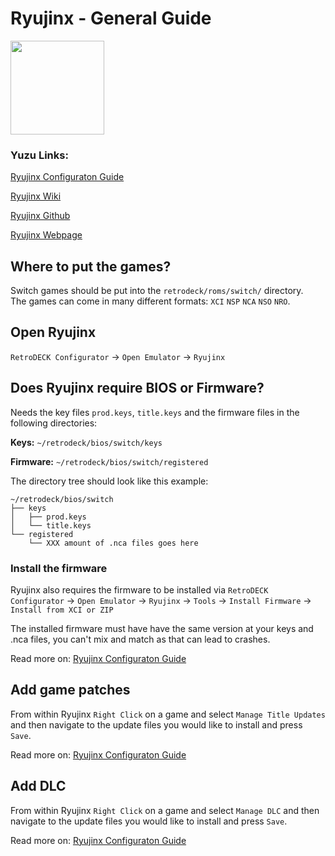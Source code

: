 # Ryujinx - General Guide

<img src="../../../wiki_images/logos/ryujinx-logo.svg" width="150">

### Yuzu Links:

[Ryujinx Configuraton Guide](https://github.com/Ryujinx/Ryujinx/wiki/Ryujinx-Setup-&-Configuration-Guide)

[Ryujinx Wiki](https://github.com/Ryujinx/Ryujinx/wiki)

[Ryujinx Github](https://github.com/Ryujinx/Ryujinx)

[Ryujinx Webpage](https://ryujinx.org/)


## Where to put the games?
Switch games should be put into the `retrodeck/roms/switch/` directory.<br>
The games can come in many different formats: `XCI` `NSP` `NCA` `NSO` `NRO`.

## Open Ryujinx

`RetroDECK Configurator` ->  `Open Emulator` -> `Ryujinx`

## Does Ryujinx require BIOS or Firmware?

Needs the key files `prod.keys`, `title.keys` and the firmware files in the following directories:

**Keys:** `~/retrodeck/bios/switch/keys`

**Firmware:** `~/retrodeck/bios/switch/registered`

The directory tree should look like this example:
```
~/retrodeck/bios/switch
├── keys
│   ├── prod.keys
│   └── title.keys
└── registered
    └── XXX amount of .nca files goes here
```

### Install the firmware

Ryujinx also requires the firmware to be installed via `RetroDECK Configurator` ->  `Open Emulator` -> `Ryujinx` ->  `Tools` -> `Install Firmware` -> `Install from XCI or ZIP`

The installed firmware must have have the same version at your keys and .nca files, you can't mix and match as that can lead to crashes.

Read more on: [Ryujinx Configuraton Guide](https://github.com/Ryujinx/Ryujinx/wiki/Ryujinx-Setup-&-Configuration-Guide)

## Add game patches

From within Ryujinx `Right Click` on a game and select `Manage Title Updates` and then navigate to the update files you would like to install and press `Save`.

Read more on: [Ryujinx Configuraton Guide](https://github.com/Ryujinx/Ryujinx/wiki/Ryujinx-Setup-&-Configuration-Guide)


## Add DLC

From within Ryujinx `Right Click` on a game and select `Manage DLC` and then navigate to the update files you would like to install and press `Save`.

Read more on: [Ryujinx Configuraton Guide](https://github.com/Ryujinx/Ryujinx/wiki/Ryujinx-Setup-&-Configuration-Guide)

